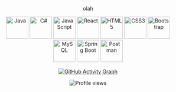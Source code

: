 <p align="center">
   olah
</p>  

<p align="center">
  <img src="https://cdn.jsdelivr.net/gh/devicons/devicon/icons/java/java-original.svg" height="60" title="Java"/>
  <img src="https://cdn.jsdelivr.net/gh/devicons/devicon/icons/csharp/csharp-original.svg" height="60" title="C#"/>
  <img src="https://cdn.jsdelivr.net/gh/devicons/devicon/icons/javascript/javascript-original.svg" height="60" title="JavaScript"/>
  <img src="https://cdn.jsdelivr.net/gh/devicons/devicon/icons/react/react-original.svg" height="60" title="React"/>
  <img src="https://cdn.jsdelivr.net/gh/devicons/devicon/icons/html5/html5-original.svg" height="60" title="HTML5"/>
  <img src="https://cdn.jsdelivr.net/gh/devicons/devicon/icons/css3/css3-original.svg" height="60" title="CSS3"/>
  <img src="https://cdn.jsdelivr.net/gh/devicons/devicon/icons/bootstrap/bootstrap-original.svg" height="60" title="Bootstrap"/>
  <img src="https://cdn.jsdelivr.net/gh/devicons/devicon/icons/mysql/mysql-original.svg" height="60" title="MySQL"/>
  <img src="https://cdn.jsdelivr.net/gh/devicons/devicon/icons/spring/spring-original.svg" height="60" title="Spring Boot"/>
  <img src="https://cdn.jsdelivr.net/gh/devicons/devicon/icons/postman/postman-original.svg" height="60" title="Postman"/>
</p>  

<p align="center">
  <a href="https://github.com/galazel?tab=repositories" title="Click to see the repositories I contribute to">
    <img 
      src="https://github-readme-activity-graph.vercel.app/graph?username=galazel&theme=tokyo-night&hide_border=true&bg_color=0d1117&line=ff9dce&point=f8d847&area=true&area_color=ff9dce&custom_title=Contribution%20Graph" 
      alt="GitHub Activity Graph" 
    />
  </a>
</p>  

<p align="center">
  <img src="https://komarev.com/ghpvc/?username=galazel&label=Profile%20Views&color=blueviolet&style=flat" alt="Profile views"/>
</p>
